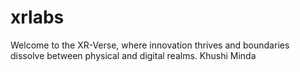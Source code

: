 # xrlabs
Welcome to the XR-Verse, where innovation thrives and boundaries dissolve between physical and digital realms.
Khushi Minda
